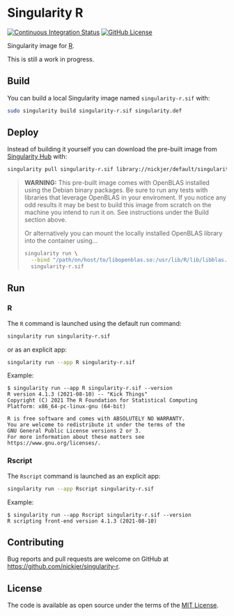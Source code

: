# Singularity R

[![Continuous Integration Status](https://github.com/nickjer/singularity-r/workflows/Continuous%20Integration/badge.svg)](https://github.com/nickjer/singularity-r/actions)
[![GitHub License](https://img.shields.io/badge/license-MIT-green.svg)](https://opensource.org/licenses/MIT)

Singularity image for [R].

This is still a work in progress.

## Build

You can build a local Singularity image named `singularity-r.sif` with:

```sh
sudo singularity build singularity-r.sif singularity.def
```

## Deploy

Instead of building it yourself you can download the pre-built image from
[Singularity Hub](https://www.singularity-hub.org) with:

```sh
singularity pull singularity-r.sif library://nickjer/default/singularity-r:4.1.3
```

> **WARNING:** This pre-built image comes with OpenBLAS installed using the
> Debian binary packages. Be sure to run any tests with libraries that leverage
> OpenBLAS in your enviroment. If you notice any odd results it may be best to
> build this image from scratch on the machine you intend to run it on. See
> instructions under the Build section above.
>
> Or alternatively you can mount the locally installed OpenBLAS library into
> the container using...
>
> ```sh
> singularity run \
>   --bind "/path/on/host/to/libopenblas.so:/usr/lib/R/lib/libblas.so.3" \
>   singularity-r.sif
> ```

## Run

### R

The `R` command is launched using the default run command:

```sh
singularity run singularity-r.sif
```

or as an explicit app:

```sh
singularity run --app R singularity-r.sif
```

Example:

```console
$ singularity run --app R singularity-r.sif --version
R version 4.1.3 (2021-08-10) -- "Kick Things"
Copyright (C) 2021 The R Foundation for Statistical Computing
Platform: x86_64-pc-linux-gnu (64-bit)

R is free software and comes with ABSOLUTELY NO WARRANTY.
You are welcome to redistribute it under the terms of the
GNU General Public License versions 2 or 3.
For more information about these matters see
https://www.gnu.org/licenses/.
```

### Rscript

The `Rscript` command is launched as an explicit app:

```sh
singularity run --app Rscript singularity-r.sif
```

Example:

```console
$ singularity run --app Rscript singularity-r.sif --version
R scripting front-end version 4.1.3 (2021-08-10)
```

## Contributing

Bug reports and pull requests are welcome on GitHub at
https://github.com/nickjer/singularity-r.

## License

The code is available as open source under the terms of the [MIT License].

[R]: https://www.r-project.org/
[MIT License]: http://opensource.org/licenses/MIT
